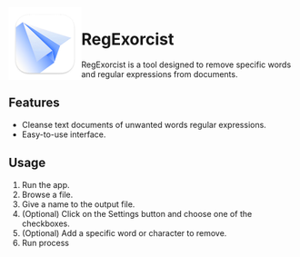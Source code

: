 <img width="128px" src="images/RegExorcist_mac.png" alt="Logo" align="left" />

# RegExorcist

RegExorcist is a tool designed to remove specific words and regular expressions from documents.

## Features

- Cleanse text documents of unwanted words regular expressions.
- Easy-to-use interface.

## Usage

1. Run the app.
2. Browse a file.
3. Give a name to the output file.
4. (Optional) Click on the Settings button and choose one of the checkboxes.
5. (Optional) Add a specific word or character to remove.
6. Run process
